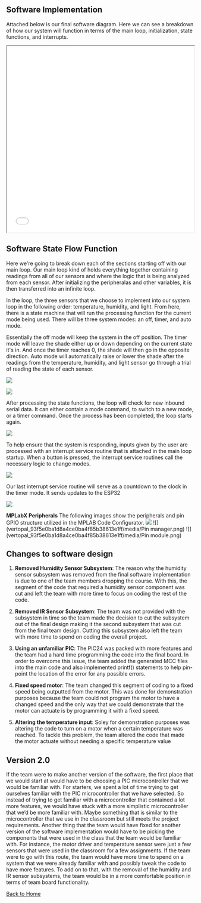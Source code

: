 **Software Implementation**
-
Attached below is our final software diagram. Here we can see a breakdown of how our system will function in terms of the main loop, initialization, state functions, and interrupts. 

<iframe src="vertopal_53e86d8e1b304e0fba1b8ab00a47e725/media/Final_Software_Implementation.pdf" width="100%" height="500px"></iframe>

**Software State Flow Function**
-
Here we're going to break down each of the sections starting off with our main loop. Our main loop kind of holds everything together containing readings from all of our sensors and where the logic that is being analyzed from each sensor. After initializing the peripheralas and other variables, it is then transferred into an infinite loop.

In the loop, the three sensors that we choose to implement into our system loop in the following order: temperature, humidity, and light. From here, there is a state machine that will run the processing function for the current mode being used. There will be three system modes: an off, timer, and auto mode. 

Essentially the off mode will keep the system in the off position. The timer mode will leave the shade either up or down depending on the current state it's in. And once the timer reaches 0, the shade will then go in the opposite direction. Auto mode will automatically raise or lower the shade after the readings from the temperature, humidity, and light sensor go through a trial of reading the state of each sensor.

![](vertopal_53e86d8e1b304e0fba1b8ab00a47e725/media/final_software_implementation_1.PNG)

![](vertopal_53e86d8e1b304e0fba1b8ab00a47e725/media/imageB.png)

After processing the state functions, the loop will check for new inbound serial data. It can either contain a mode command, to switch to a new mode, or a timer command. Once the process has been completed, the loop starts again.

![](vertopal_53e86d8e1b304e0fba1b8ab00a47e725/media/imageC.png)

To help ensure that the system is responding, inputs given by the user are processed with an interrupt service routine that is attached in the main loop startup. When a button is pressed, the interrupt service routines call the necessary logic to change modes. 


![](vertopal_53e86d8e1b304e0fba1b8ab00a47e725/media/final_software_implementation_2.PNG)

Our last interrupt service routine will serve as a countdown to the clock in the timer mode. It sends updates to the ESP32

![](vertopal_53e86d8e1b304e0fba1b8ab00a47e725/media/imageE.png)

**MPLabX Peripherals**
The following images show the peripherals and pin GPIO structure utilized in the MPLAB Code Configurator.
![](vertopal_93f5e0ba1d8a4ce0ba4f85b38613e1ff/media/Peripherals.png)
![](vertopal_93f5e0ba1d8a4ce0ba4f85b38613e1ff/media/Pin manager.png)
![](vertopal_93f5e0ba1d8a4ce0ba4f85b38613e1ff/media/Pin module.png)


Changes to software design
-
1. **Removed Humidity Sensor Subsystem**: The reason why the humidity sensor subsystem was removed from the final software implementation is due to one of the team members dropping the course. With this, the segment of the code that required a humidity sensor component was cut and left the team with more time to focus on coding the rest of the code.

2.  **Removed IR Sensor Subsystem**: The team was not provided with the subsystem in time so the team made the decision to cut the subsystem out of the final design making it the second subsystem that was cut from the final team design. Cutting this subsystem also left the team with more time to spend on coding the overall project.

3.  **Using an unfamiliar PIC**: The PIC24 was packed with more features and the team had a hard time programming the code into the final board. In order to overcome this issue, the team added the generated MCC files into the main code and also implemented printf() statements to help pin-point the location of the error for any possible errors.

4.  **Fixed speed motor**: The team changed this segment of coding to a fixed speed being outputted from the motor. This was done for demonstration purposes because the team could not program the motor to have a changed speed and the only way that we could demonstrate that the motor can actuate is by programming it with a fixed speed.

5.  **Altering the temperature input**: Soley for demonstration purposes was altering the code to turn on a motor when a certain temperature was reached. To tackle this problem, the team altered the code that made the motor actuate without needing a specific temperature value

Version 2.0
-
If the team were to make another version of the software, the first place that we would start at would have to be choosing a PIC microcontroller that we would be familiar with. For starters, we spent a lot of time trying to get ourselves familiar with the PIC microcontroller that we have selected. So instead of trying to get familiar with a microcontroller that contained a lot more features, we would have stuck with a more simplistic microcontroller that we’d be more familiar with. Maybe something that is similar to the microcontroller that we use in the classroom but still meets the project requirements. Another thing that the team would have fixed for another version of the software implementation would have to be picking the components that were used in the class that the team would be familiar with. For instance, the motor driver and temperature sensor were just a few sensors that were used in the classroom for a few assignments. If the team were to go with this route, the team would have more time to spend on a system that we were already familiar with and possibly tweak the code to have more features. To add on to that, with the removal of the humidity and IR sensor subsystems, the team would be in a more comfortable position in terms of team board functionality.  

[Back to Home](index)
